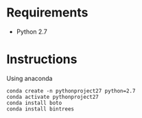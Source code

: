 # Requirements

* Python 2.7

# Instructions 

Using anaconda 
```
conda create -n pythonproject27 python=2.7
conda activate pythonproject27
conda install boto 
conda install bintrees
```